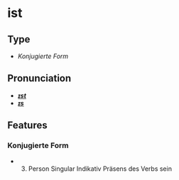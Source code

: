 # ist
## Type
- _Konjugierte Form_
## Pronunciation
- **_[ɪst](https://commons.wikimedia.org/wiki/File:De-ist.ogg)_**
- **_[ɪs](https://commons.wikimedia.org/wiki/File:De-ist.ogg)_**
## Features
### Konjugierte Form
-  3. Person Singular Indikativ Präsens des Verbs sein
